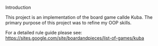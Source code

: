 Introduction

This project is an implementation of the board game callde Kuba. The primary purpose of this project was to refine my OOP skills.

For a detailed rule guide please see: https://sites.google.com/site/boardandpieces/list-of-games/kuba

